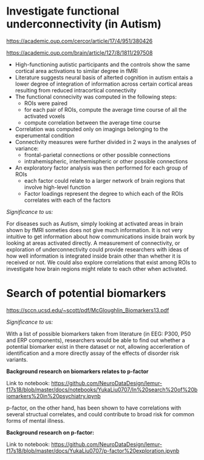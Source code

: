 # Investigate functional underconnectivity (in Autism)
https://academic.oup.com/cercor/article/17/4/951/380426

https://academic.oup.com/brain/article/127/8/1811/297508

- High-functioning autistic participants and the controls show the same cortical area activations to similar degree in fMRI
- Literature suggests neural basis of alterted cognition in autism entais a lower degree of integration of information across certain cortical areas resulting from reduced intracortical connectivity
- The functional connecivity was computed in the following steps:
  - ROIs were paired
  - for each pair of ROIs, compute the average time course of all the activated voxels
  - compute correlation between the average time course
- Correlation was computed only on imagings belonging to the experumental condition
- Connectivity measures were further divided in 2 ways in the analyses of variance:
  - frontal-parietal connections or other possible connections
  - intrahemispheric, interhemispheric or other possible connections
- An exploratory factor analysis was then performed for each group of ROIs
  - each factor could relate to a larger network of brain regions that involve high-level function
  - Factor loadings represent the degree to which each of the ROIs correlates with each of the factors
  
*Significance to us:*

For diseases such as Autism, simply looking at activated areas in brain shown by fMRI someties does not give much information. It is not very intuitive to get information about how communications inside brain work by looking at areas activated directly. A measurement of connectivity, or exploration of underconnectivity could provide researchers with ideas of how well information is integrated inside brain other than whether it is received or not. We could also explore correlations that exist among ROIs to investigate how brain regions might relate to each other when activated.


# Search of potential biomarkers
https://sccn.ucsd.edu/~scott/pdf/McGloughlin_Biomarkers13.pdf


*Significance to us:*

With a list of possible biomarkers taken from literature (in EEG: P300, P50 and ERP components), researchers would be able to find out whether a potential biomarker exist in there dataset or not, allowing accerleration of identification and a more directly assay of the effects of disorder risk variants.

**Background research on biomarkers relates to p-factor**

Link to notebook: 
https://github.com/NeuroDataDesign/lemur-f17s18/blob/master/docs/notebooks/YukaLiu0707/In%20search%20of%20biomarkers%20in%20psychiatry.ipynb

p-factor, on the other hand, has been shown to have correlations with several structual correlates, and could contribute to broad risk for common forms of mental illness.

**Background research on p-factor:**

Link to notebook: 
https://github.com/NeuroDataDesign/lemur-f17s18/blob/master/docs/YukaLiu0707/p-factor%20exploration.ipynb

